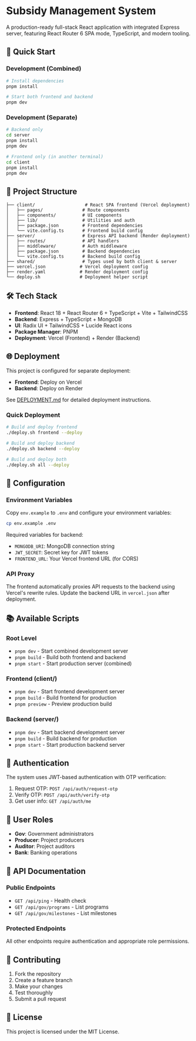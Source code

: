 # Subsidy Management System

A production-ready full-stack React application with integrated Express server, featuring React Router 6 SPA mode, TypeScript, and modern tooling.

## 🚀 Quick Start

### Development (Combined)
```bash
# Install dependencies
pnpm install

# Start both frontend and backend
pnpm dev
```

### Development (Separate)
```bash
# Backend only
cd server
pnpm install
pnpm dev

# Frontend only (in another terminal)
cd client
pnpm install
pnpm dev
```

## 📁 Project Structure

```
├── client/                   # React SPA frontend (Vercel deployment)
│   ├── pages/               # Route components
│   ├── components/          # UI components
│   ├── lib/                 # Utilities and auth
│   ├── package.json         # Frontend dependencies
│   └── vite.config.ts       # Frontend build config
├── server/                  # Express API backend (Render deployment)
│   ├── routes/              # API handlers
│   ├── middleware/          # Auth middleware
│   ├── package.json         # Backend dependencies
│   └── vite.config.ts       # Backend build config
├── shared/                  # Types used by both client & server
├── vercel.json             # Vercel deployment config
├── render.yaml             # Render deployment config
└── deploy.sh               # Deployment helper script
```

## 🛠 Tech Stack

- **Frontend**: React 18 + React Router 6 + TypeScript + Vite + TailwindCSS
- **Backend**: Express + TypeScript + MongoDB
- **UI**: Radix UI + TailwindCSS + Lucide React icons
- **Package Manager**: PNPM
- **Deployment**: Vercel (Frontend) + Render (Backend)

## 🌐 Deployment

This project is configured for separate deployment:

- **Frontend**: Deploy on Vercel
- **Backend**: Deploy on Render

See [DEPLOYMENT.md](./DEPLOYMENT.md) for detailed deployment instructions.

### Quick Deployment

```bash
# Build and deploy frontend
./deploy.sh frontend --deploy

# Build and deploy backend
./deploy.sh backend --deploy

# Build and deploy both
./deploy.sh all --deploy
```

## 🔧 Configuration

### Environment Variables

Copy `env.example` to `.env` and configure your environment variables:

```bash
cp env.example .env
```

Required variables for backend:
- `MONGODB_URI`: MongoDB connection string
- `JWT_SECRET`: Secret key for JWT tokens
- `FRONTEND_URL`: Your Vercel frontend URL (for CORS)

### API Proxy

The frontend automatically proxies API requests to the backend using Vercel's rewrite rules. Update the backend URL in `vercel.json` after deployment.

## 📚 Available Scripts

### Root Level
- `pnpm dev` - Start combined development server
- `pnpm build` - Build both frontend and backend
- `pnpm start` - Start production server (combined)

### Frontend (client/)
- `pnpm dev` - Start frontend development server
- `pnpm build` - Build frontend for production
- `pnpm preview` - Preview production build

### Backend (server/)
- `pnpm dev` - Start backend development server
- `pnpm build` - Build backend for production
- `pnpm start` - Start production backend server

## 🔐 Authentication

The system uses JWT-based authentication with OTP verification:

1. Request OTP: `POST /api/auth/request-otp`
2. Verify OTP: `POST /api/auth/verify-otp`
3. Get user info: `GET /api/auth/me`

## 🎯 User Roles

- **Gov**: Government administrators
- **Producer**: Project producers
- **Auditor**: Project auditors
- **Bank**: Banking operations

## 📖 API Documentation

### Public Endpoints
- `GET /api/ping` - Health check
- `GET /api/gov/programs` - List programs
- `GET /api/gov/milestones` - List milestones

### Protected Endpoints
All other endpoints require authentication and appropriate role permissions.

## 🤝 Contributing

1. Fork the repository
2. Create a feature branch
3. Make your changes
4. Test thoroughly
5. Submit a pull request

## 📄 License

This project is licensed under the MIT License.
